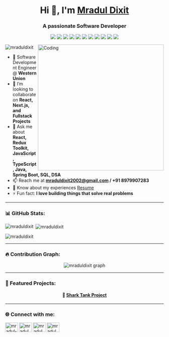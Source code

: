 <h1 align="center">
  Hi 👋, I'm <a href="https://new-portfolio-pink-delta.vercel.app/" target="_blank">Mradul Dixit</a>
</h1>
<h3 align="center">A passionate Software Developer</h3>

<p align="center">
  <!-- Tech badges -->
  <img src="https://img.shields.io/badge/JavaScript-F7DF1E?style=for-the-badge&logo=javascript&logoColor=black"/>
  <img src="https://img.shields.io/badge/TypeScript-007ACC?style=for-the-badge&logo=typescript&logoColor=white"/>
  <img src="https://img.shields.io/badge/React-20232A?style=for-the-badge&logo=react&logoColor=61DAFB"/>
  <img src="https://img.shields.io/badge/Next.js-000000?style=for-the-badge&logo=next.js&logoColor=white"/>
  <img src="https://img.shields.io/badge/Redux-764ABC?style=for-the-badge&logo=redux&logoColor=white"/>
  <img src="https://img.shields.io/badge/TailwindCSS-38B2AC?style=for-the-badge&logo=tailwind-css&logoColor=white"/>
  <img src="https://img.shields.io/badge/Java-007396?style=for-the-badge&logo=java&logoColor=white"/>
  <img src="https://img.shields.io/badge/SpringBoot-6DB33F?style=for-the-badge&logo=springboot&logoColor=white"/>
  <img src="https://img.shields.io/badge/MySQL-4479A1?style=for-the-badge&logo=mysql&logoColor=white"/>
  <img src="https://img.shields.io/badge/Postman-FF6C37?style=for-the-badge&logo=postman&logoColor=white"/>
  <img src="https://img.shields.io/badge/Git-F05032?style=for-the-badge&logo=git&logoColor=white"/>
</p>


<img align="right" alt="Coding" width="400" src="https://cdn.dribbble.com/users/1059583/screenshots/4171367/media/34e69eb61a7bd8dea1c957a8b82605a7.gif">
<p align="left"> <img src="https://komarev.com/ghpvc/?username=mraduldixit&label=Profile%20views&color=0e75b6&style=flat" alt="mraduldixit" /> </p>

- 🌱 Software Development Engineer @ **Western Union**  
- 👯 I’m looking to collaborate on **React, Next.js, and Fullstack Projects**  
- 💬 Ask me about **React, Redux Toolkit, JavaScript, TypeScript, Java, Spring Boot, SQL, DSA**  
- 📫 Reach me at **mraduldixit2002@gmail.com / +91 8979907283**  
- 📄 Know about my experiences [Resume](https://bit.ly/mradul_software_engineer) 
- ⚡ Fun fact: **I love building things that solve real problems**  


---

<h3 align="left">📊 GitHub Stats:</h3>
<p><img align="left" src="https://github-readme-stats.vercel.app/api/top-langs?username=mraduldixit&show_icons=true&locale=en&layout=compact&theme=tokyonight" alt="mraduldixit" /></p>
<p>&nbsp;<img align="center" src="https://github-readme-stats.vercel.app/api?username=mraduldixit&show_icons=true&locale=en&theme=tokyonight" alt="mraduldixit" /></p>
<p><img align="center" src="https://github-readme-streak-stats.herokuapp.com/?user=mraduldixit&theme=tokyonight" alt="mraduldixit" /></p>

---

<h3 align="left">🔥 Contribution Graph:</h3>
<p align="center">
  <img src="https://github-readme-activity-graph.vercel.app/graph?username=mraduldixit&theme=tokyo-night" alt="mraduldixit graph" />
</p>

---

<h3 align="left">🚀 Featured Projects:</h3>

<h4 align="center">🦈 <a href="https://shark-tank.vercel.app/" target="_blank">Shark Tank Project</a></h4>



---

<h3 align="left">🌐 Connect with me:</h3>
<p align="left">
<a href="https://linkedin.com/in/mradul-dixit-profile" target="blank"><img align="center" src="https://raw.githubusercontent.com/rahuldkjain/github-profile-readme-generator/master/src/images/icons/Social/linked-in-alt.svg" alt="mradul-dixit-profile" height="30" width="40" /></a>
<a href="https://github.com/mraduldixit" target="blank"><img align="center" src="https://raw.githubusercontent.com/rahuldkjain/github-profile-readme-generator/master/src/images/icons/Social/github.svg" alt="mraduldixit" height="30" width="40" /></a>
<a href="https://leetcode.com/u/mraduldixit2002/" target="blank"><img align="center" src="https://raw.githubusercontent.com/rahuldkjain/github-profile-readme-generator/master/src/images/icons/Social/leet-code.svg" alt="mraduldixit" height="30" width="40" /></a>
<a href="https://www.geeksforgeeks.org/user/mraduldixit2002/" target="blank"><img align="center" src="https://raw.githubusercontent.com/rahuldkjain/github-profile-readme-generator/master/src/images/icons/Social/geeks-for-geeks.svg" alt="mradulofficial123" height="30" width="40" /></a>
</p>
